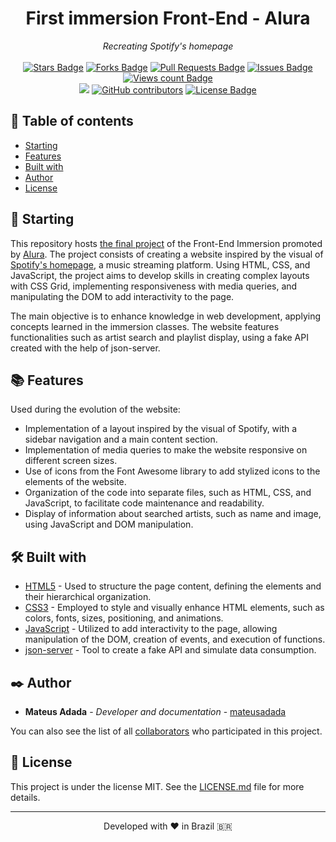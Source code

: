 <h1 align="center">First immersion Front-End - Alura</h1>
<div align="center"><i>Recreating Spotify's homepage</i><br><br>
<a href="https://github.com/mateusadada/imersao-front-end-alura/stargazers"><img src="https://img.shields.io/github/stars/mateusadada/imersao-front-end-alura" alt="Stars Badge"/></a>
<a href="https://github.com/mateusadada/imersao-front-end-alura/network/members"><img src="https://img.shields.io/github/forks/mateusadada/imersao-front-end-alura" alt="Forks Badge"/></a>
<a href="https://github.com/mateusadada/imersao-front-end-alura/pulls"><img src="https://img.shields.io/github/issues-pr/mateusadada/imersao-front-end-alura" alt="Pull Requests Badge"/></a>
<a href="https://github.com/mateusadada/imersao-front-end-alura/issues"><img src="https://img.shields.io/github/issues/mateusadada/imersao-front-end-alura" alt="Issues Badge"/></a>
<a href="https://github.com/imersao-front-end-alura"><img src="https://komarev.com/ghpvc/?username=imersao-front-end-alura&color=447ff7&label=views" alt="Views count Badge"/></a>
<br><a href="https://mateusadada.github.io/imersao-front-end-alura" target="blank"><img src="https://img.shields.io/website?url=https%3A%2F%2Fmateusadada.github.io%2Fimersao-front-end-alura&logo=github" /></a>
<a href="https://github.com/mateusadada/imersao-front-end-alura/graphs/contributors"><img alt="GitHub contributors" src="https://img.shields.io/github/contributors/mateusadada/imersao-front-end-alura?color=2b9348"></a>
<a href="https://github.com/mateusadada/imersao-front-end-alura/blob/main/LICENSE"><img src="https://img.shields.io/github/license/mateusadada/imersao-front-end-alura?color=2b9348" alt="License Badge"/></a>
</div>

## 📜 Table of contents

- [Starting](#-starting)
- [Features](#-features)
- [Built with](#️-built-with)
- [Author](#️-author)
- [License](#-license)

## 🚀 Starting

This repository hosts [the final project](https://mateusadada.github.io/imersao-front-end-alura/) of the Front-End Immersion promoted by [Alura](https://www.alura.com.br/). The project consists of creating a website inspired by the visual of [Spotify's homepage](https://open.spotify.com/), a music streaming platform. Using HTML, CSS, and JavaScript, the project aims to develop skills in creating complex layouts with CSS Grid, implementing responsiveness with media queries, and manipulating the DOM to add interactivity to the page.

The main objective is to enhance knowledge in web development, applying concepts learned in the immersion classes. The website features functionalities such as artist search and playlist display, using a fake API created with the help of json-server.

## 📚 Features

Used during the evolution of the website:

- Implementation of a layout inspired by the visual of Spotify, with a sidebar navigation and a main content section.
- Implementation of media queries to make the website responsive on different screen sizes.
- Use of icons from the Font Awesome library to add stylized icons to the elements of the website.
- Organization of the code into separate files, such as HTML, CSS, and JavaScript, to facilitate code maintenance and readability.
- Display of information about searched artists, such as name and image, using JavaScript and DOM manipulation.

## 🛠️ Built with

* [HTML5](https://en.wikipedia.org/wiki/HTML5) - Used to structure the page content, defining the elements and their hierarchical organization.
* [CSS3](https://en.wikipedia.org/wiki/CSS) - Employed to style and visually enhance HTML elements, such as colors, fonts, sizes, positioning, and animations.
* [JavaScript](https://en.wikipedia.org/wiki/JavaScript) - Utilized to add interactivity to the page, allowing manipulation of the DOM, creation of events, and execution of functions.
* [json-server](https://www.npmjs.com/package/json-server) - Tool to create a fake API and simulate data consumption.

## ✒️ Author

* **Mateus Adada** - *Developer and documentation* - [mateusadada](https://github.com/mateusadada)

You can also see the list of all [collaborators](https://github.com/mateusadada/imersao-front-end-alura/graphs/contributors) who participated in this project.

## 📄 License

This project is under the license MIT. See the [LICENSE.md](https://github.com/mateusadada/imersao-front-end-alura/blob/main/LICENSE) file for more details.

<hr><p align="center">Developed with ❤️ in Brazil 🇧🇷</p>
